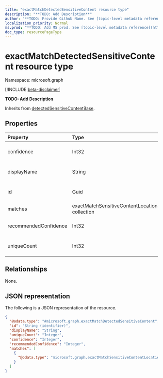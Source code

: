 ```yaml
---
title: "exactMatchDetectedSensitiveContent resource type"
description: "**TODO: Add Description**"
author: "**TODO: Provide Github Name. See [topic-level metadata reference](https://msgo.azurewebsites.net/add/document/guidelines/metadata.html#topic-level-metadata)**"
localization_priority: Normal
ms.prod: "**TODO: Add MS prod. See [topic-level metadata reference](https://msgo.azurewebsites.net/add/document/guidelines/metadata.html#topic-level-metadata)**"
doc_type: resourcePageType
---
```


# exactMatchDetectedSensitiveContent resource type

Namespace: microsoft.graph

[!INCLUDE [beta-disclaimer](../../includes/beta-disclaimer.md)]

**TODO: Add Description**


Inherits from [detectedSensitiveContentBase](../resources/detectedsensitivecontentbase.md).

## Properties
|Property|Type|Description|
|:---|:---|:---|
|confidence|Int32|**TODO: Add Description** Inherited from [detectedSensitiveContentBase](../resources/detectedsensitivecontentbase.md).|
|displayName|String|**TODO: Add Description** Inherited from [detectedSensitiveContentBase](../resources/detectedsensitivecontentbase.md).|
|id|Guid|**TODO: Add Description** Inherited from [detectedSensitiveContentBase](../resources/detectedsensitivecontentbase.md).|
|matches|[exactMatchSensitiveContentLocation](../resources/exactmatchsensitivecontentlocation.md) collection|**TODO: Add Description**|
|recommendedConfidence|Int32|**TODO: Add Description** Inherited from [detectedSensitiveContentBase](../resources/detectedsensitivecontentbase.md).|
|uniqueCount|Int32|**TODO: Add Description** Inherited from [detectedSensitiveContentBase](../resources/detectedsensitivecontentbase.md).|

## Relationships
None.

## JSON representation
The following is a JSON representation of the resource.
<!-- {
  "blockType": "resource",
  "@odata.type": "microsoft.graph.exactMatchDetectedSensitiveContent"
}
-->
``` json
{
  "@odata.type": "#microsoft.graph.exactMatchDetectedSensitiveContent",
  "id": "String (identifier)",
  "displayName": "String",
  "uniqueCount": "Integer",
  "confidence": "Integer",
  "recommendedConfidence": "Integer",
  "matches": [
    {
      "@odata.type": "microsoft.graph.exactMatchSensitiveContentLocation"
    }
  ]
}
```

